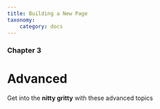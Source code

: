 ```yaml
---
title: Building a New Page
taxonomy:
    category: docs
---
```


### Chapter 3

# Advanced

Get into the **nitty gritty** with these advanced topics

